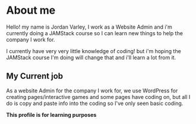 # About me

Hello! my name is Jordan Varley, I work as a Website Admin and i'm currently doing a JAMStack course so I can learn new things to help the company I work for.

I currently have very very little knowledge of coding! but i'm hoping the JAMStack course I'm doing will change that and i'll learn a lot from it.

## My Current job

As a website Admin for the company I work for, we use WordPress for creating pages/interactive games and some pages have coding on, but all I do is copy and paste info into the coding so I've only seen basic coding.



**This profile is for learning purposes**
